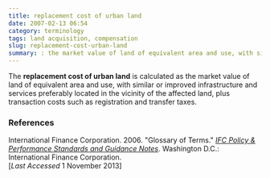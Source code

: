 ```yaml
---
title: replacement cost of urban land
date: 2007-02-13 06:54
category: terminology
tags: land acquisition, compensation
slug: replacement-cost-urban-land
summary: : the market value of land of equivalent area and use, with similar or improved infrastructure and services preferably located in the vicinity of the affected land, plus transaction costs such as registration and transfer taxes
---
```


The **replacement cost of urban land** is calculated as the market value of land of equivalent area and use, with similar or improved infrastructure and services preferably located in the vicinity of the affected land, plus transaction costs such as registration and transfer taxes.

### References

<ref>International Finance Corporation. 2006. "Glossary of Terms." *[IFC Policy & Performance Standards and Guidance Notes](http://www.ifc.org/wps/wcm/connect/9a9464804885598c8364d36a6515bb18/Glossary%2Bof%2BTerms.pdf?MOD=AJPERES&attachment=true&id=1322803900995)*. Washington D.C.: International Finance Corporation.
<br /> [*Last Accessed* 1 November 2013]</ref>
